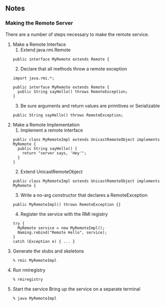## Notes

### Making the Remote Server

There are a number of steps necessary to make the remote service.

1. Make a Remote Interface
    1. Extend java.rmi.Remote  
    ```
    public interface MyRemote extends Remote {
    ```
    2. Declare that all methods throw a remote exception  
    ```
    import java.rmi.*;

    public interface MyRemote extends Remote {
      public String sayHello() throws RemoteException;
    }
    ```
    3. Be sure arguments and return values are primitives or Serializable  
    ```
    public String sayHello() throws RemoteException;
    ```
2. Make a Remote Implementation
    1. Implement a remote interface  
    ```
    public class MyRemoteImpl extends UnicastRemoteObject implements MyRemote {
      public String sayHello() {
        return "server says, 'Hey'";
      }
    }
    ```
    2. Extend UnicastRemoteObject  
    ```
    public class MyRemoteImpl extends UnicastRemoteObject implements MyRemote {
    ```
    3. Write a no-arg constructor that declares a RemoteException  
    ```
    public MyRemoteImpl() throws RemoteException {}
    ```
    4. Register the service with the RMI registry  
    ```
    try {
      MyRemote service = new MyRemoteImpl();
      Naming.rebind("Remote Hello", service);
    }
    catch (Exception e) { ... }
    ```
3. Generate the stubs and skeletons
    ```
    % rmic MyRemoteImpl
    ```
4. Run rmiregistry
    ```
    % rmiregistry
    ```
5. Start the service
    Bring up the service on a separate terminal  
    ```
    % java MyRemoteImpl
    ```
